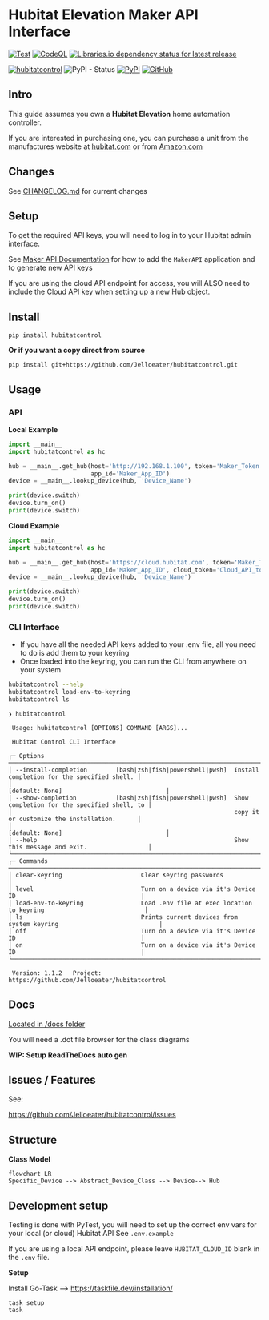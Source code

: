 # Hubitat Elevation Maker API Interface

[![Test](https://github.com/Jelloeater/hubitatcontrol/actions/workflows/test.yml/badge.svg?branch=main)](https://github.com/Jelloeater/hubitatcontrol/actions/workflows/test.yml)
[![CodeQL](https://github.com/Jelloeater/hubitatcontrol/actions/workflows/codeql.yml/badge.svg?branch=main)](https://github.com/Jelloeater/hubitatcontrol/actions/workflows/codeql.yml)
[![Libraries.io dependency status for latest release](https://img.shields.io/librariesio/release/pypi/hubitatcontrol)](https://libraries.io/pypi/hubitatcontrol)

[![hubitatcontrol](https://snyk.io/advisor/python/hubitatcontrol/badge.svg)](https://snyk.io/advisor/python/hubitatcontrol)
![PyPI - Status](https://img.shields.io/pypi/status/hubitatcontrol)
[![PyPI](https://img.shields.io/pypi/v/hubitatcontrol)](https://pypi.org/project/hubitatcontrol/)
[![GitHub](https://img.shields.io/github/license/jelloeater/hubitatcontrol)](https://github.com/Jelloeater/hubitatcontrol/blob/main/LICENSE)

## Intro

This guide assumes you own a **Hubitat Elevation** home automation controller.

If you are interested in purchasing one, you can purchase a unit from the manufactures website at [hubitat.com](https://hubitat.com/products) or from [Amazon.com](https://www.amazon.com/Hubitat-Elevation-Home-Automation-Hub/dp/B07D19VVTX/)

## Changes
See [CHANGELOG.md](CHANGELOG.md) for current changes

## Setup

To get the required API keys, you will need to log in to your Hubitat admin interface.

See [Maker API Documentation](https://docs2.hubitat.com/en/apps/maker-api) for how to add the `MakerAPI` application and to generate new API keys

If you are using the cloud API endpoint for access, you will ALSO need to include the Cloud API key when setting up a new Hub object.

## Install

```shell
pip install hubitatcontrol
```

**Or if you want a copy direct from source**

```shell
pip install git+https://github.com/Jelloeater/hubitatcontrol.git
```

## Usage

### API
**Local Example**

```python
import __main__
import hubitatcontrol as hc

hub = __main__.get_hub(host='http://192.168.1.100', token='Maker_Token',
                       app_id='Maker_App_ID')
device = __main__.lookup_device(hub, 'Device_Name')

print(device.switch)
device.turn_on()
print(device.switch)
```

**Cloud Example**

```python
import __main__
import hubitatcontrol as hc

hub = __main__.get_hub(host='https://cloud.hubitat.com', token='Maker_Token',
                       app_id='Maker_App_ID', cloud_token='Cloud_API_token')
device = __main__.lookup_device(hub, 'Device_Name')

print(device.switch)
device.turn_on()
print(device.switch)
```

### CLI Interface
- If you have all the needed API keys added to your .env file, all you need to do is add them to your keyring
- Once loaded into the keyring, you can run the CLI from anywhere on your system

```bash
hubitatcontrol --help
hubitatcontrol load-env-to-keyring
hubitatcontrol ls
```

```text
❯ hubitatcontrol

 Usage: hubitatcontrol [OPTIONS] COMMAND [ARGS]...

 Hubitat Control CLI Interface

╭─ Options ────────────────────────────────────────────────────────────────────────────────────────────────╮
│ --install-completion        [bash|zsh|fish|powershell|pwsh]  Install completion for the specified shell. │
│                                                              [default: None]                             │
│ --show-completion           [bash|zsh|fish|powershell|pwsh]  Show completion for the specified shell, to │
│                                                              copy it or customize the installation.      │
│                                                              [default: None]                             │
│ --help                                                       Show this message and exit.                 │
╰──────────────────────────────────────────────────────────────────────────────────────────────────────────╯
╭─ Commands ───────────────────────────────────────────────────────────────────────────────────────────────╮
│ clear-keyring                      Clear Keyring passwords                                               │
│ level                              Turn on a device via it's Device ID                                   │
│ load-env-to-keyring                Load .env file at exec location to keyring                            │
│ ls                                 Prints current devices from system keyring                            │
│ off                                Turn on a device via it's Device ID                                   │
│ on                                 Turn on a device via it's Device ID                                   │
╰──────────────────────────────────────────────────────────────────────────────────────────────────────────╯

 Version: 1.1.2   Project: https://github.com/Jelloeater/hubitatcontrol
```

## Docs

[Located in /docs folder](docs)

You will need a .dot file browser for the class diagrams

**WIP: Setup ReadTheDocs auto gen**

## Issues / Features
See:

https://github.com/Jelloeater/hubitatcontrol/issues

## Structure

**Class Model**

```mermaid
flowchart LR
Specific_Device --> Abstract_Device_Class --> Device--> Hub
```

## Development setup

Testing is done with PyTest, you will need to set up the correct env vars for your local (or cloud) Hubitat API
See `.env.example`

If you are using a local API endpoint, please leave `HUBITAT_CLOUD_ID` blank in the `.env` file.

**Setup**

Install Go-Task --> <https://taskfile.dev/installation/>

```shell
task setup
task
```
